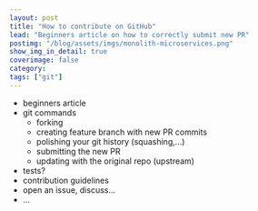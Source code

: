 ```yaml
---
layout: post
title: "How to contribute on GitHub"
lead: "Beginners article on how to correctly submit new PR"
postimg: "/blog/assets/imgs/monolith-microservices.png"
show_img_in_detail: true
coverimage: false
category:
tags: ["git"]
---
```


- beginners article
- git commands
  - forking
  - creating feature branch with new PR commits
  - polishing your git history (squashing,...)
  - submitting the new PR
  - updating with the original repo (upstream)
- tests?
- contribution guidelines
- open an issue, discuss...
- ...